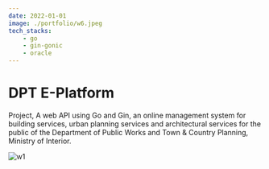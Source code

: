 ```yaml
---
date: 2022-01-01
image: ./portfolio/w6.jpeg
tech_stacks:
    - go
    - gin-gonic
    - oracle
---
```


# DPT E-Platform

Project, A web API using Go and Gin, an online management system for building services, urban planning services and architectural services for the public of the Department of Public Works and Town & Country Planning, Ministry of Interior.

<!-- more -->

![w1](/portfolio/w6.jpeg)